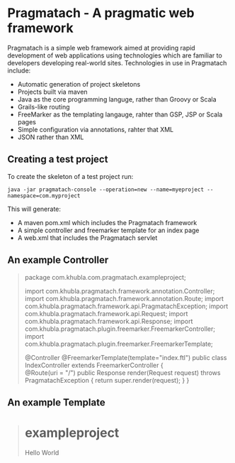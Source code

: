 Pragmatach - A pragmatic web framework
==========

Pragmatach is a simple web framework aimed at providing rapid development of web applications using technologies which are familiar to developers developing real-world sites.   Technologies in use in Pragmatach include:

* Automatic generation of project skeletons
* Projects built via maven
* Java as the core programming languge, rather than Groovy or Scala
* Grails-like routing
* FreeMarker as the templating langauge, rahter than GSP, JSP or Scala pages
* Simple configuration via annotations, rahter that XML
* JSON rather than XML

Creating a test project
------------------------

To create the skeleton of a test project run:

`java -jar pragmatach-console --operation=new --name=myeproject --namespace=com.myproject`

This will generate:

* A maven pom.xml which includes the Pragmatach framework
* A simple controller and freemarker template for an index page
* A web.xml that includes the Pragmatach servlet

An example Controller
------------------------


>package com.khubla.com.pragmatach.exampleproject;
>
>import com.khubla.pragmatach.framework.annotation.Controller;
>import com.khubla.pragmatach.framework.annotation.Route;
>import com.khubla.pragmatach.framework.api.PragmatachException;
>import com.khubla.pragmatach.framework.api.Request;
>import com.khubla.pragmatach.framework.api.Response;
>import com.khubla.pragmatach.plugin.freemarker.FreemarkerController;
>import com.khubla.pragmatach.plugin.freemarker.FreemarkerTemplate;
>
>@Controller
>@FreemarkerTemplate(template="index.ftl")
>public class IndexController extends FreemarkerController {   
>   @Route(uri = "/")
>   public Response render(Request request) throws PragmatachException {
>      return super.render(request);
>   }
>}


An example Template
------------------------

><h1>exampleproject</h1>
>Hello World

